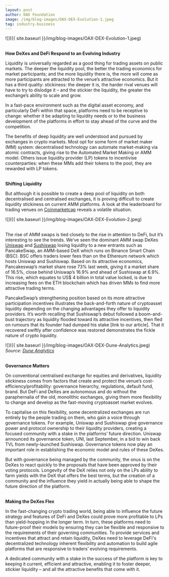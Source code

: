 ```yaml
---
layout: post
author: OAX Foundation
image: /img/blog-images/OAX-DEX-Evolution-1.jpeg
tag: industry-business
---
```


![]({{ site.baseurl }}/img/blog-images/OAX-DEX-Evolution-1.jpeg)

<br><b>How DeXes and DeFi Respond to an Evolving Industry</b>

Liquidity is universally regarded as a good thing for trading assets on public markets. The deeper the liquidity pool, the better the trading economics for market participants; and the more liquidity there is, the more will come as more participants are attracted to the venue’s attractive economics. But it has a third quality: stickiness: the deeper it is, the harder rival venues will have to try to dislodge it – and the stickier the liquidity, the greater the exchange’s ability to scale and grow. 

In a fast-pace environment such as the digital asset economy, and particularly DeFi within that space, platforms need to be receptive to change: whether it be adapting to liquidity needs or to the business development of the platforms in effort to stay ahead of the curve and the competition. 
 
The benefits of deep liquidity are well understood and pursued by exchanges in crypto markets. Most opt for some form of market maker (MM) system: decentralised technology can automate market-making via atomic contracts, giving rise to the Automated Market Making or AMM model. Others issue liquidity provider (LP) tokens to incentivise counterparties: when these MMs add their tokens to the pool, they are rewarded with LP tokens. 

<br><b>Shifting Liquidity</b>

But although it is possible to create a deep pool of liquidity on both decentralised and centralised exchanges, it is proving difficult to create liquidity stickiness on current AMM platforms. A look at the leaderboard for trading venues on <a href="https://coinmarketcap.com/rankings/exchanges/dex/">Coinmarketcap</a> reveals a volatile situation. 

![]({{ site.baseurl }}/img/blog-images/OAX-DEX-Evolution-2.jpeg)

<br>The rise of AMM swaps is tied closely to the rise in attention to DeFi, but it’s interesting to see the trends. We’ve seen the dominant AMM swap DeXes <a href="https://gov.uniswap.org/">Uniswap</a> and <a href="https://forum.sushiswapclassic.org/c/proposals/8">Sushiswap</a> losing liquidity to a new entrants such as PancakeSwap, an AMM-based DeX which runs on Binance Smart Chain (BSC). BSC offers traders lower fees than on the Ethereum network which hosts Uniswap and Sushiswap. Based on its attractive economics, Pancakeswap’s market share rose 73% last week, giving it a market share of 16.5%, close behind Uniswap’s 16.9% and ahead of Sushiswap at 6.9%. This rise, which equates to US$ 4 billion in total value locked, is due to increasing fees on the ETH blockchain which has driven MMs to find more attractive trading terms.  

PancakeSwap’s strengthening position based on its more attractive participation incentives illustrates the back-and-forth nature of cryptoasset liquidity depending on the changing advantages they offer to liquidity providers. It’s worth recalling that Sushiswap’s debut followed a boom-and-bust trajectory as liquidity flooded toward its attractive incentives, then fled on rumours that its founder had dumped his stake [link to our article]. That it recovered swiftly after confidence was restored demonstrates the fickle nature of crypto liquidity. 

![]({{ site.baseurl }}/img/blog-images/OAX-DEX-Dune-Analytics.jpeg)
<i>Source: <a href="https://duneanalytics.com/queries/1847/3261">Dune Analytics</a></i>

<br><b>Governance Matters</b>

On conventional centralised exchange for equities and derivatives, liquidity stickiness comes from factors that create and protect the venue’s cost-efficiency/profitability: governance hierarchy, regulations, default fund, brand. But DeFi and DeXes are autonomous and do without the paraphernalia of the old, monolithic exchanges, giving them more flexibility to change and develop as the fast-moving cryptoasset market evolves. 

To capitalise on this flexibility, some decentralized exchanges are run entirely by the people trading on them, who gain a voice through governance tokens. For example, Uniswap and Sushiswap give governance power and protocol ownership to their liquidity providers, creating a focused community with a stake in the platforms’ future direction. Uniswap announced its governance token, UNI, last September, in a bid to win back TVL from newly-launched Sushiswap. Governance tokens now play an important role in establishing the economic model and rules of these DeXes.  

But with governance being managed by the community, the onus is on the DeXes to react quickly to the proposals that have been approved by their voting protocols. Longevity of the DeX relies not only on the LPs ability to farm yields with the DeX that offers the best terms, but the creation of a community and the influence they yield in actually being able to shape the future direction of the platform. 

<br><b>Making the DeXes Flex</b>

In the fast-changing crypto trading world, being able to influence the future strategy and features of DeFi and DeXes could prove more profitable to LPs than yield-hopping in the longer term. In turn, these platforms need to future-proof their models by ensuring they can be flexible and responsive to the requirements of their governing communities. To provide services and incentives that attract and retain liquidity, DeXes need to leverage DeFi's decentralized technology inherent flexibility and automation to build agile platforms that are responsive to traders’ evolving requirements.  

A dedicated community with a stake in the success of the platform is key to keeping it current, efficient and attractive, enabling it to foster deeper, stickier liquidity – and all the attractive benefits that come with it. 



